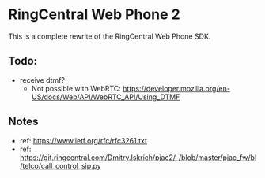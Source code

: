 # RingCentral Web Phone 2

This is a complete rewrite of the RingCentral Web Phone SDK.


## Todo:

- receive dtmf?
  - Not possible with WebRTC: https://developer.mozilla.org/en-US/docs/Web/API/WebRTC_API/Using_DTMF


## Notes

- ref: https://www.ietf.org/rfc/rfc3261.txt
- ref: https://git.ringcentral.com/Dmitry.Iskrich/pjac2/-/blob/master/pjac_fw/bl/telco/call_control_sip.py
